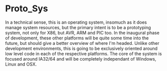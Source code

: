 # Proto_Sys
In a technical sense, this is an operating system, insomuch as it does manage system resources, but the primary intent is to be a prototyping system, not only for X86, but AVR, ARM and PIC too. In the inaugural phase of development, these other platforms will be quite some time into the future, but should give a better overview of where I'm headed. Unlike other development environments, this is going to be exclusively oriented around low level code in each of the respective platforms. The core of the system is focused around IA32/64 and will be completely independant of Windows, Linux and OSX.
